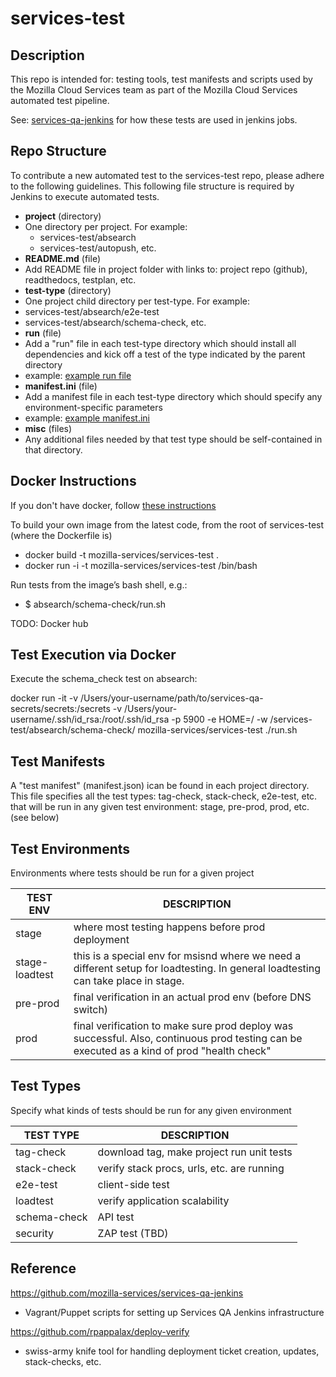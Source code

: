 services-test
===================================

Description
----------------------

This repo is intended for: testing tools, test manifests and scripts used by the Mozilla Cloud Services team as part of the Mozilla Cloud Services automated test pipeline.

See: [services-qa-jenkins](https://github.com/mozilla-services/services-qa-jenkins) for how these tests are used in jenkins jobs.

Repo Structure
----------------------
To contribute a new automated test to the services-test repo, please adhere to the following guidelines.  This following file structure is required by Jenkins to execute automated tests.

* __project__ (directory)
 * One directory per project.  For example:
   * services-test/absearch
   * services-test/autopush, etc.
* __README.md__ (file) 
 * Add README file in project folder with links to: project repo (github), readthedocs, testplan, etc. 
* __test-type__ (directory)
 * One project child directory per test-type.  For example:
  * services-test/absearch/e2e-test
  * services-test/absearch/schema-check, etc.
* __run__ (file)
 * Add a "run" file in each test-type directory which should install all dependencies and kick off a test of the type indicated by the parent directory
 * example: [example run file](/demo/e2e-test/run)
* __manifest.ini__ (file)
 * Add a manifest file in each test-type directory which should specify any environment-specific parameters
  * example: [example manifest.ini](/demo/e2e-test/manifest.ini)
* __misc__ (files)
 * Any additional files needed by that test type should be self-contained in that directory.

Docker Instructions
----------------------

If you don't have docker, follow [these instructions](https://docs.docker.com/installation/mac/)

To build your own image from the latest code, from the root of services-test (where the Dockerfile is)
* docker build -t mozilla-services/services-test .
* docker run -i -t mozilla-services/services-test /bin/bash

Run tests from the image’s bash shell, e.g.:
* $ absearch/schema-check/run.sh

TODO: Docker hub

Test Execution via Docker
----------------------

Execute the schema_check test on absearch:

docker run -it -v /Users/your-username/path/to/services-qa-secrets/secrets:/secrets -v /Users/your-username/.ssh/id_rsa:/root/.ssh/id_rsa -p 5900 -e HOME=/ -w /services-test/absearch/schema-check/ mozilla-services/services-test ./run.sh


Test Manifests
----------------------

A "test manifest" (manifest.json) ican be found in each project directory.
This file specifies all the test types:
tag-check, stack-check, e2e-test, etc. that will be run in any given
test environment: stage, pre-prod, prod, etc.
(see below)


Test Environments
----------------------
Environments where tests should be run for a given project

 TEST ENV       |    DESCRIPTION
 ---------------|---------------------------------------------------
 stage          | where most testing happens before prod deployment
 stage-loadtest | this is a special env for msisnd where we need a different setup for loadtesting.  In general loadtesting can take place in stage.
 pre-prod       | final verification in an actual prod env (before DNS switch)
 prod           | final verification to make sure prod deploy was successful. Also, continuous prod testing can be executed as a kind of prod "health check"


Test Types
----------------------
Specify what kinds of tests should be run for any given environment

 TEST TYPE     | DESCRIPTION
 ------------- | -------------------------------------------
 tag-check     | download tag, make project run unit tests
 stack-check   | verify stack procs, urls, etc. are running
 e2e-test      | client-side test
 loadtest      | verify application scalability
 schema-check  | API test
 security      | ZAP test (TBD)


Reference
----------------------

https://github.com/mozilla-services/services-qa-jenkins
* Vagrant/Puppet scripts for setting up Services QA Jenkins infrastructure

https://github.com/rpappalax/deploy-verify
* swiss-army knife tool for handling deployment ticket creation, updates, stack-checks, etc.
